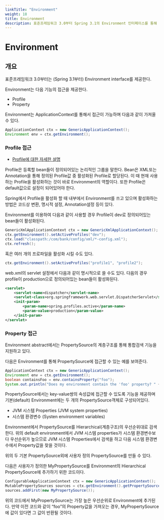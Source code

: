 ```yaml
---
linkTitle: "Environment"
weight: 18
title: Environment
description: 표준프레임워크 3.0부터 Spring 3.1의 Environment 인터페이스를 통해 Profile과 Property에 접근할 수 있다.
---
```

# Environment

## 개요

표준프레임워크 3.0부터는 (Spring 3.1부터) Environment interface를 제공한다.

Environment는 다음 기능의 접근을 제공한다.

- Profile
- Property

Environment는 ApplicationContext를 통해서 접근이 가능하며 다음과 같이 가져올 수 있다.

```java
ApplicationContext ctx = new GenericApplicationContext();
Environment env = ctx.getEnvironment();
```

### Profile 접근

- [Profile에 대한 자세한 설명](../foundation-layer-core/ioc-container-bean-definition-profiles.md)

Profile은 등록할 bean들이 정의되어있는 논리적인 그룹을 말한다. Bean은 XML또는 Annotation을 통해 정의된 Profile값 중 활성화된 Profile로 할당된다.
이 때 현재 사용하는 Profile을 활성화하는 것이 바로 Environment의 역할이다. 또한 Profile은 default값으로 설정이 되어있어야 한다.

Spring에서 Profile을 활성화 할 때 내부에서 Environment를 쓰고 있으며 활성화하는 방법은 코드상 변환, 명시적 설정, Annotation설정 등이 있다.

Environment를 이용하여 다음과 같이 사용할 경우 Profile이 dev로 정의되어있는 bean들이 활성화된다.

```java
GenericXmlApplicationContext ctx = new GenericXmlApplicationContext();
ctx.getEnvironment().setActiveProfiles("dev");
ctx.load("classpath:/com/bank/config/xml/*-config.xml");
ctx.refresh();
```

혹은 여러 개의 프로파일을 활성화 시킬 수도 있다.

```java
ctx.getEnvironment().setActiveProfiles("profile1", "profile2");
```

web.xml의 servlet 설정에서 다음과 같이 명시적으로 쓸 수도 있다. 다음의 경우 profile이 production으로 정의되어있는 bean들이 활성화된다.

```xml
<servlet>
    <servlet-name>dispatcher</servlet-name>
    <servlet-class>org.springframework.web.servlet.DispatcherServlet</servlet-class>
    <init-param>
        <param-name>spring.profiles.active</param-name>
        <param-value>production</param-value>
    </init-param>
</servlet>
```

### Property 접근

Environment abstract에서는 PropertySource의 계층구조를 통해 통합검색 기능을 지원하고 있다.

다음은 Environment를 통해 PropertySource에 접근할 수 있는 예를 보여준다.

```java
ApplicationContext ctx = new GenericApplicationContext();
Environment env = ctx.getEnvironment();
boolean containsFoo = env.containsProperty("foo");
System.out.println("Does my environment contain the 'foo' property? " + containsFoo);
```

PropertySource에서는 key-value쌍의 속성값에 접근할 수 있도록 기능을 제공하며 기본(default) Environment에는 두 개의 PropertySource객체로 구성되어있다.

- JVM 시스템 Properties (JVM system properties)
- 시스템 환경변수 (Systen environment variables)

Environment에서 PropertySource를 Hierarchical(계층구조)의 우선순위대로 검색한다.
위의 default environment에서 JVM 시스템 properties가 시스템 환경변수보다 우선순위가 높으므로 JVM 시스템 Properties에서 검색을 하고 다음 시스템 환경변수에서 Property값을 찾을 것이다.

위의 두 기본 PropertySource외에 사용자 정의 PropertySource를 만들 수 있다.

다음은 사용자가 정의한 MyPropertySource를 Environment의 Hierarchical PropertySource에 추가하기 위한 코드이다.

```java
ConfigurableApplicationContext ctx = new GenericApplicationContext();
MutablePropertySources sources = ctx.getEnvironment().getPropertySources();
sources.addFirst(new MyPropertySource());
```

위의 코드에서 MyPropertySource는 가장 높은 우선순위로 Environment에 추가된다.
만약 이전 코드와 같이 “foo”의 Property값을 가져오는 경우, MyPropertySource에 값이 있다면 그 값이 반환될 것이다.
